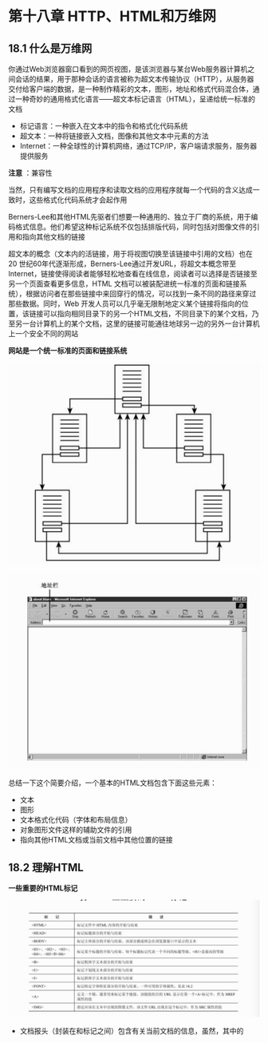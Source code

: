 # 第十八章 HTTP、HTML和万维网

## 18.1 什么是万维网

你通过Web浏览器窗口看到的网页视图，是该浏览器与某台Web服务器计算机之间会话的结果，用于那种会话的语言被称为超文本传输协议（HTTP），从服务器交付给客户端的数据，是一种制作精彩的文本，图形，地址和格式代码混合体，通过一种奇妙的通用格式化语言——超文本标记语言（HTML），呈递给统一标准的文档

* 标记语言：一种嵌入在文本中的指令和格式化代码系统
* 超文本：一种将链接嵌入文档，图像和其他文本中元素的方法
* Internet：一种全球性的计算机网络，通过TCP/IP，客户端请求服务，服务器提供服务

**注意** ：兼容性

当然，只有编写文档的应用程序和读取文档的应用程序就每一个代码的含义达成一致时，这些格式化代码系统才会起作用

Berners-Lee和其他HTML先驱者们想要一种通用的、独立于厂商的系统，用于编码格式信息。他们希望这种标记系统不仅包括排版代码，同时包括对图像文件的引用和指向其他文档的链接

超文本的概念（文本内的活链接，用于将视图切换至该链接中引用的文档）也在20 世纪60年代逐渐形成，Berners-Lee通过开发URL，将超文本概念带至Internet，链接使得阅读者能够轻松地查看在线信息，阅读者可以选择是否链接至另一个页面查看更多信息，HTML 文档可以被装配进统一标准的页面和链接系统），根据访问者在那些链接中来回穿行的情况，可以找到一条不同的路径来穿过那些数据。同时，Web 开发人员可以几乎毫无限制地定义某个链接将指向的位置，该链接可以指向相同目录下的另一个HTML文档，不同目录下的某个文档，乃至另一台计算机上的某个文档，这里的链接可能通往地球另一边的另外一台计算机上一个安全不同的网站

**网站是一个统一标准的页面和链接系统** 

![image-20200516132728410](https://raw.githubusercontent.com/christopher-x/images/main/image-20200516132728410.png)

![image-20200516132758310](https://raw.githubusercontent.com/christopher-x/images/main/image-20200516132758310.png)

总结一下这个简要介绍，一个基本的HTML文档包含下面这些元素：

* 文本
* 图形
* 文本格式化代码（字体和布局信息）
* 对象图形文件这样的辅助文件的引用
* 指向其他HTML文档或当前文档中其他位置的链接

## 18.2 理解HTML

**一些重要的HTML标记** 

![image-20200516132954507](https://raw.githubusercontent.com/christopher-x/images/main/image-20200516132954507.png)

* 文档报头（封装在<HEAD>和</HEAD>标记之间）包含有关当前文档的信息，虽然，其中的<TITLE>标记会指定一个将出现在浏览器窗口标题栏中的标题，但是文档报头中的信息并不会出现在网页上，这里的<TITLE>是一个必需的要素。<HEAD>部分的其他要素都是可选的，比如用于指定有关文档样式信息的<STYLE>标记，要想更多了解<STYLE>，请查看某个HTML文本
* 文档主体（封装在<BODY>和</BODY>标记之间）是会实际出现在网页上的文本，以及与该文本相关的所有HTML标记

**HTML<FONT>标记属性** 

![image-20200516133310596](https://raw.githubusercontent.com/christopher-x/images/main/image-20200516133310596.png)

**注意：** 大写字母

对于传统的HTML标记，大写字母是没有什么区别的，不过，后来的标准（比如XML和XHTML）对大写字母给予了更多关注，XML区分大小写，而XHTML要求小写的元素和属性名称

## 18.3 理解HTTP

HTTP是一种应用层协议，HTTP客户端和服务器应用程序使用可靠的TCP传输协议建立连接

HTTP可以完成以下工作：

* 在浏览器（客户端）和服务器之间建立一个连接
* 为会话协商设置和确定参数
* 为HTML内容的有序传输做准备
* 关闭与上述服务器的连接

当你在浏览器窗口中输入一个URL时，浏览器首先检查那个URL的描述，以确定相应的协议（除了HTTP之外，绝大多数Web浏览器还支持其他协议），如果浏览器确定该URL引用某个HTTP站点上的资源，那么它就会从那个URL提取相应的DNS名称，并启动名称解析进程，客户端计算机向一个名称服务器发送DNS查找请求，并接收该服务器的IP地址，浏览器然后利用该服务器的IP地址，启动一个与此服务器的TCP连接

**注意：** 持久性

在比较早的HTTP版本中（1.1版本之前），客户端和服务器为传输的额每一项，打开一个新的TCP连接，HTTP的近期版本允许客户端和服务器维持一个持久连接

在上述TCP连接建立之后，浏览器将使用HTTP GET命令，向该服务器请求相应的网页，这个GET命令包含浏览器正在请求的资源URL，以及浏览器向要为此事务使用的HTTP版本，在距大多数情况下，浏览器可以随此GET请求发送相对URL（而不是整个URL）因为与相应服务器的连接已经建立好了：GET /watergate/tapes/transcript HTTP/1.1，在这个GET命令之后，可能会跟着几对其他可选的field：value，指定语言，浏览器类型和可接收的文件类型之类的设置

服务器响应包括一个报头，后面跟着所请求的文档，响应报头的格式如下所示：

HTTP/1.1 ststus_code reason-phrase 

field：value

这里的状态代码，是一个描述请求状态的三位数，这里的reason-phrase（原因分析）是对该状态的一个简要描述，一些常见的状态代码如下表所示，可以看到，该代码最左边的那位表示一种通用分类，该位为1，表示提供信息，该位为2，表示成功；该位为3，表示重定向；该位为4，表示一个客户端错误；该位为5，表示一个服务器错误。你可能很熟悉那个著名的404代码，它经常在找不到页面或URL输入错误时出现，与客户端请求类似，服务器响应也可以包括许多可选的field:value对，其中一些报头字段如表所示。浏览器不能理解的任何字段都将被忽略。

**一些常见的HTTP状态码** 

![image-20200516134626198](https://raw.githubusercontent.com/christopher-x/images/main/image-20200516134626198.png)
![image-20200516134636395](https://raw.githubusercontent.com/christopher-x/images/main/image-20200516134636395.png)

**HTTP报头字段示例** 

![image-20200516134744163](https://raw.githubusercontent.com/christopher-x/images/main/image-20200516134744163.png)

从表中可以看到，有些报头字段是纯粹的信息，而有些报头字段则可能包含用来分析和处理传入HTML文档的信息

这里的Content-Length字段特别重要，在早期的HTTP 1.0版本中，每一个请求/响应周期都需要一个新的TCP连接，客户端打开一个连接，并发起一个请求。服务器实现该请求，然后关闭该连接，在那种情况下，客户端知道服务器何时停止发送数据，因为该服务器关闭了相应的TCP连接，不幸的是，这个过程需要不断地打开和关闭连接，从而增加了系统开销，HTTP 1.1允许客户端和服务器在一次传输之后，继续维持相应的连接，在那种情况下，客户端需要以某种方式知道一个响应何时结束，这个Content-Length字段就指定与当前响应相关的HTML对象的长度，如果服务器不知道它正发送的对象的长度（随着动态HTML的出现，这种情况越来越常见），服务器发送报头字段Connection:close来通知浏览器，服务器将通过关闭当前连接来表示数据的结束

HTTP还支持一个协商阶段，服务器和浏览器可以在此期间就某些格式和首选项的共同设置达成共识

## 18.4 脚本

### 18.4.1 服务器端脚本编程

服务器端脚本编程可以让服务器接受来自客户端的输入，并在幕后处理这些输入，一个常见的服务器端脚本编程的场景如图所示，处理过程如下：

1. 用户浏览到一个页面，它包含一张用来购买某一产品或输入访问者信息的表单
2. 服务器根据用户选择生成该表单，并将其传送给浏览器
3. 用户在此表单中输入必要的信息，然后浏览器将该表单传回服务器
4. 服务器接收来自浏览器的数据，并使用一个编程接口，将此数据传递给处理用户信息的程序，如果用户正在购买某一产品，这些后台程序可能就检查信用卡信息，或者是发送一个出货单给客户，等等....之类的操作

**服务器端脚本编程的场景** 

![image-20200516135848448](https://raw.githubusercontent.com/christopher-x/images/main/image-20200516135848448.png)

现在，有几种程序设计语言和环境可以用来帮助开发人员构建基于服务器的Web应用程序，一种将程序或脚本与网页相连接的方法是通过“公共网关接口”（Common Gateway Interface，CGI），CGI用来接受来自Web用户的表单型输入，处理该输入，然后生成HTML格式的输出，CGI脚本一般使用Perl语言编写，但是CGI能兼容其他语言，其中包括C语言

### 18.4.2 客户端脚本编程

JavaScript和VBScript是两种常见的客户端脚本编程技术，而且脚本文件通常通过HTML来饮用：

```
<script src='/script.js' type='text'/javascript'> <./script>
```



标记可以引用真实的指令，或者是引用包含代码的一个外部文件，无论哪种情况，只有当客户端计算机支持代码中引用的脚本语言时，才行得通

对某些类型的应用程序来说，客户端脚本编程是一种更为有效的选择，在客户端执行脚本的解释器（interpreter）更狗详细的查看本地环境，而且通过将交互元素限制在客户端，也减少了网络流量，提升了网络性能

AJAX（有时标榜为异步JavaScript和XML的缩写）是使用客户端脚本编程来对Web内容进行无缝升级的一组技术，它无需对整个网页进行刷新，其他一些常见的客户端技术为用户提供了一些交互选项，它可以调用动画或其他多媒体效果，也可以根据客户端系统的状态信息进行响应

## 18.5 Web浏览器

略

## 18.6 小结

本章描述了在那著名的Internet服务（即通常所说的万维网）背后工作的各个过程，内容包括Web的工作方式，以及HTML文档和HTTP协议，同时本章还介绍了动态HTML的概念

## 18.7 问与答

问：哪个HTML标记更改文本的颜色

**答：** 要想更改文本的颜色，请使用自带的color属性的<FONT>标记：<FONT COLOR="RED"> red text</FONT>

问：哪个HTML标记超文本链接？

**答：** 对于超文本链接，请使用自带HREF属性的<A>标签

## 18.8 测验

### 18.8.1问题

1. 为什么HTTP支持协商阶段？

   **答：** 如果服务器和浏览器被配置了不同的会话参数，则协商阶段可以让它们就必要的公共设置达成一致，以进行成功的通信

2. HTML文档的主要部分是什么？

   **答：** 包含标记信息，以及文件头信息，代码区，主要格式：<html><head>im a head</head><body>Im a body </body></html>

3. 考虑这样一个网站，它包含一个带有书名和价格信息的后段数据库，你应该使用服务器端脚本还是客户端脚本来为用户提供这么信息呢？

   **答：** 服务器端脚本来处理，由于数据库位于网络链接的服务器端，因此将完整的代码装在服务器上，效率更高也更安全

4. 假定你刚安装了一个新的系统，而且它运行零号，但是当你访问最喜欢的网站并点击一个PDF文件时，该文件却没有打开，你如何来解决这个问题呢？

   **答：** 安装相应的解析器即可（浏览器插件）

### 18.8.2 练习

略

## 18.9 关键术语

复习下列关键术语：

* 文档主体：包含将实际出现在浏览器窗口中的文本的HTML文档部分，这个主体部分封装在<BODY>和</BODY>之间
* 浏览器：一种HTTP客户端应用程序，大多数现代的浏览器都可以处理其他协议，比如FTP
* 客户端脚本编程：一种在客户端计算机（浏览器系统）上执行的脚本
* CGI（公共网关接口）：一种程序设计接口，允许设计人员把脚本和程序与某个网页结合在一起
* 文档报头：HTML文档的开始部分，包含文档的标题和其他可选参数，这个文档报头部分封装在<HEAD>和</HEAD>标记之间
* 超文本链接：网页的一个突出部分，当用户点击这种链接时，浏览器就会转向此URL指定的另一个文档或位置
* HTML（超文本标记语言）：一种用于构建网页的标记语言，HTML由文本和描述格式化，链接和图形的专用代码组成
* HTTP（超文本传输协议）：用来在服务器和用户端之间传输的HTML内容的协议
* PHP：一种流行的程序设计语言，用于Web开发
* 服务器端脚本编程：一种在服务器系统（Web服务器）上执行的脚本
* 标记：一种HTML指令